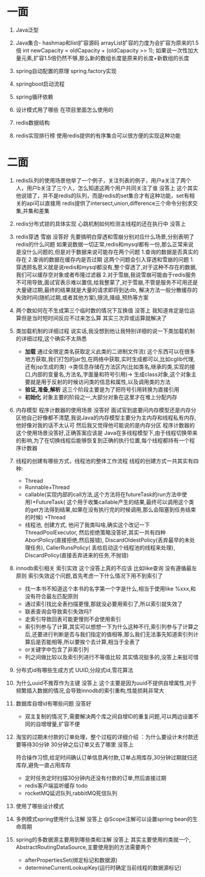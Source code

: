 # 一面

1. Java泛型

2. Java集合- hashmap和list扩容源码
   arrayList扩容的力度为会扩容为原来的1.5倍 int newCapacity = oldCapacity + (oldCapacity >> 1);
   如果说一次性加大量元素,扩容1.5倍仍然不够,那么新的数组长度是原来的长度+新数组的长度
3. spring自动配置的原理
   spring.factory实现
4. springboot启动流程
5. spring循环依赖
6. 设计模式用了哪些 在项目里面怎么使用的
7. redis数据结构
8. redis实现排行榜
   使用redis提供的有序集合可以很方便的实现这种功能

# 二面

1. redis队列的使用场景他举了一个例子，关注列表的例子，用户a关注了两个人，用户b关注了三个人，怎么知道这两个用户共同关注了谁
   没答上
   这个其实他说错了，并不是redis的队列，而是redis的set集合才有这种功能，set有相关的api可以直接用
   redis提供了intersect,union,difference三个命令分别求交集,并集和差集
2. redis分布式锁的具体实现 心跳机制如何检测主线程的还在执行中 没答上
3. redis穿透 雪崩 没答好
   先要搞明白穿透和雪崩分别对应什么场景,分别表明了redis的什么问题
   如果说数据一切正常,redis和mysql都有一份,那么正常来说是没什么问题的,但是对于数据来说可能存在两个问题
   1.查询的数据是否真实的存在
   2.查询的数据在缓存内是否过期
   这两个问题会引入穿透和雪崩的问题
   1.穿透顾名思义就是说redis和mysql都没有,整个穿透了,对于这种不存在的数据,我们可以缓存空对象或者布隆过滤器
   2.对于雪崩,我说雪崩可能由于redis服务不可用导致,面试官表示难以置信,给我整蒙了,对于雪崩,不管是服务不可用还是大量键过期,最终的结果就是大量的请求即将到达db,
   解决方法一般分散缓存的失效时间(随机过期,或者其他方案),限流,降级,预热等方案

4. 两个数如何在不生成第三个临时数的情况下互换值 没答上 我知道肯定是位运算但是当时短时间反应不过来怎么算 其实三次异或运算就解决了

5. 类加载机制的详细过程
   说实话,我没想到他让我特别详细的说一下类加载机制的详细过程,这个确实不太熟悉
    - <b>加载</b>
      通过全限定类名获取定义此类的二进制文件流(
      这个东西可以在很多地方获取,我们打包的jar包,在网络中获取,实时生成都可以,比如cglib代理,还有jsp生成的类)
      ->类信息存储在方法区内(比如类名,继承的类,实现的接口,内部的变量名,方法名,字面量和符号引用)->
      生成class对象,这个对象主要就是用于反射的时候访问类的信息和属性,以及调用类的方法
    - <b>验证,准备,解析</b>
      这三个阶段主要是为了把符号引用转换为直接引用
    - <b>初始化</b>
      对象主要的阶段之一,大部分对象在这里才在堆上分配内存

6. 内存模型 程序计数器的使用场景 没答好
   面试官到底要问内存模型还是内存分区他自己好像都不清楚,我说Java的内存模型主要分为主内存和线程私有内存,他好像对我的话不太认可
   然后我又觉得他可能说的是内存分区
   程序计数器的这个使用场景没答好,正确答案应该是 Java在多线程模型下,由于线程切换带来的影响,为了在切换线程后能够恢复到正确的执行位置,每个线程都持有一个程序计数器

7. 线程的创建有哪些方式，线程池的整体工作流程
   线程的创建方式一共其实有四种:
    - Thread
    - Runnable+Thread
    - callable(实现内部的call方法,这个方法将在futureTask的run方法中使用)+FutureTask(
      这个用于收集callable产生的结果,最终可以调用这个类的get方法得到结果,如果在没有执行完的时候调用,那么会阻塞到任务结束的时候)
      +Thread
    - 线程池, 创建方式, 他问了我类叫啥,确实这个改记一下 ThreadPoolExecutor, 然后拒绝策略没答好,其实一共有四种
      AbortPolicy(直接拒绝,然后报错), DiscardOldestPolicy(丢弃最早的未处理任务), CallerRunsPolicy(
      丢给启动这个线程池的线程来处理), DiscardPolicy(直接丢弃进来的任务,不抛错)
8. innodb索引相关 索引实效 这个没答上真的不应该 比如like查询 没有遵循最左原则
   索引失效这个问题,首先考虑一下什么情况下用不到索引了
    - 找一本书不知道这个本书的名字第一个字是什么,相当于使用like %xxx,和没有符合最左匹配原则
    - 通过索引找比全表扫描更慢,那就没必要用索引了,所以索引就失效了
    - 联表查询会导致索引失效吗?
    - 走索引导致回表可能更慢则不会使用索引
    - 索引列参与了计算,其实可以想想一下为什么这种不行,索引列参与了计算之后,还要进行判断是否与我们指定的值相等,那么我们无法事先知道索引列计算后是否能相等,所以要挨个去计算,相当于全表了
    - or关键字中包含了非索引列
    - 列之间做比较以及索引列进行不等值比较
      其实情况挺多的,没答上来挺可惜

9. 分布式id有哪些生成方式
   UUID,分段式id,雪花算法
10. 为什么uuid不推荐作为主键 没答上
    这个主要是因为uuid不提供自增属性,对于频繁插入数据的情况,会导致innodb的索引重构,性能损耗非常大
11. 数据库自增id有哪些问题 没答好
    - 双主复制的情况下,需要解决两个库之间自增ID的重复问题,可以两边设置不同的自增增量,扩容不便
12. 淘宝的过期未付款的订单处理，整个过程的详细介绍 ：为什么要设计未付款还要等待30分钟 30分钟之后订单又去了哪里 没答上

    符合操作习惯,给足时间确认订单信息再付款,订单占用库存,30分钟过期就归还库存,避免一直占用库存
    - 定时任务定时扫描30分钟内还没有付款的订单,然后直接过期
    - redis客户端监听缓存 todo
    - rocketMQ延迟队列,rabbitMQ死信队列
13. 使用了哪些设计模式

14. 多例模式spring使用什么注解 没答上
    @Scope注解可以设置spring bean的生命周期
15. spring的多数据源主要用到哪些类和注解 没答上
    其实主要使用的类就一个, AbstractRoutingDataSource,主要使用到的方法需要两个
    - afterPropertiesSet(绑定标记和数据源)
    - determineCurrentLookupKey(运行时确定当前线程的数据源标记)
